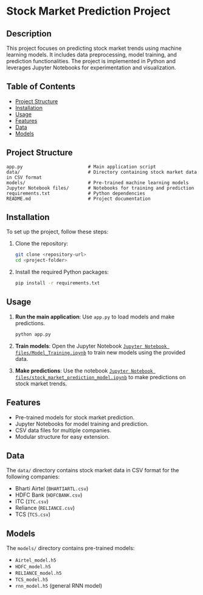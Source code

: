 
# Stock Market Prediction Project

## Description
This project focuses on predicting stock market trends using machine learning models. It includes data preprocessing, model training, and prediction functionalities. The project is implemented in Python and leverages Jupyter Notebooks for experimentation and visualization.

## Table of Contents
- [Project Structure](#project-structure)
- [Installation](#installation)
- [Usage](#usage)
- [Features](#features)
- [Data](#data)
- [Models](#models)


## Project Structure
```
app.py                        # Main application script
data/                         # Directory containing stock market data in CSV format
models/                       # Pre-trained machine learning models
Jupyter Notebook files/       # Notebooks for training and prediction
requirements.txt              # Python dependencies
README.md                     # Project documentation
```

## Installation
To set up the project, follow these steps:

1. Clone the repository:
   ```bash
   git clone <repository-url>
   cd <project-folder>
   ```

2. Install the required Python packages:
   ```bash
   pip install -r requirements.txt
   ```

## Usage
1. **Run the main application**:
   Use `app.py` to load models and make predictions.
   ```bash
   python app.py
   ```

2. **Train models**:
   Open the Jupyter Notebook [`Jupyter Notebook files/Model_Training.ipynb`](Jupyter%20Notebook%20files/Model_Training.ipynb) to train new models using the provided data.

3. **Make predictions**:
   Use the notebook [`Jupyter Notebook files/stock_market_prediction_model.ipynb`](Jupyter%20Notebook%20files/stock_market_prediction_model.ipynb) to make predictions on stock market trends.

## Features
- Pre-trained models for stock market prediction.
- Jupyter Notebooks for model training and prediction.
- CSV data files for multiple companies.
- Modular structure for easy extension.

## Data
The `data/` directory contains stock market data in CSV format for the following companies:
- Bharti Airtel (`BHARTIARTL.csv`)
- HDFC Bank (`HDFCBANK.csv`)
- ITC (`ITC.csv`)
- Reliance (`RELIANCE.csv`)
- TCS (`TCS.csv`)

## Models
The `models/` directory contains pre-trained models:
- `Airtel_model.h5`
- `HDFC_model.h5`
- `RELIANCE_model.h5`
- `TCS_model.h5`
- `rnn_model.h5` (general RNN model)



